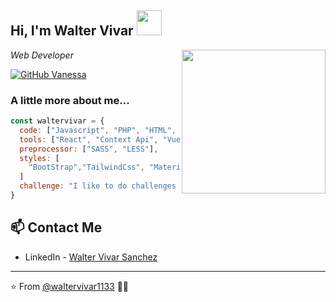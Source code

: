 <h2> Hi, I'm Walter Vivar <img src="https://encrypted-tbn0.gstatic.com/images?q=tbn:ANd9GcRGzHyBI-yMU1fhVaD6fdKdYukIESV0zHNOjw&usqp=CAU" width="40"></h2>

<img align='right' src="https://drive.google.com/uc?id=1YfqFjcxEshKc4C5-NfFxIA4rT-PoS6lR" width="230">

<p><em>Web Developer</br>
</em></p>


[![GitHub Vanessa](https://img.shields.io/github/followers/waltervivar1133?label=follow&style=social)](https://github.com/waltervivar1133)


### A little more about me...  

```javascript
const waltervivar = {
  code: ["Javascript", "PHP", "HTML", "CSS"],
  tools: ["React", "Context Api", "Vue"],
  preprocessor: ["SASS", "LESS"],
  styles: [
    "BootStrap","TailwindCss", "Material Design"
  ]
  challenge: "I like to do challenges from The FrontEnd Mentor page"
}
```
## 📫 Contact Me
- LinkedIn - [Walter Vivar Sanchez](https://www.linkedin.com/in/walter-vivar-996b49164/)

---

⭐️ From [@waltervivar1133](https://github.com/waltervivar1133/) 👩‍💻 
